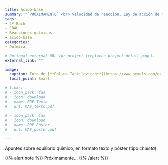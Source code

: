 ```yaml
---
title: Ácido-base
summary: "`PRÓXIMAMENTE` <br> Velocidad de reacción. Ley de acción de masas. Principio de Le Chatelier. Equilibrios heterogéneos."
tags:
- 2º Bach
- EBAU
- Reacciones químicas
- acido-base
categories:
- Química

# Optional external URL for project (replaces project detail page).
external_link: ""

image:
  caption: Foto de [**Polina Tankilevitch**](https://www.pexels.com/es-es/@polina-tankilevitch) en [Pexels](https://www.pexels.com/es-es/)
  focal_point: Smart

# links:
# - icon_pack: fas
#   icon: download
#   name: PDF Texto
#   url: MAS_texto.pdf
  
# - icon_pack: fas
#   icon: download
#   name: PDF Póster
#   url: MAS_poster.pdf

---
```


Apuntes sobre equilibrio químico, en formato texto y póster (tipo _chuleta_).

{{% alert note %}}
Próximamente...
{{% /alert %}}